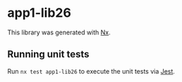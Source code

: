 # app1-lib26

This library was generated with [Nx](https://nx.dev).

## Running unit tests

Run `nx test app1-lib26` to execute the unit tests via [Jest](https://jestjs.io).

